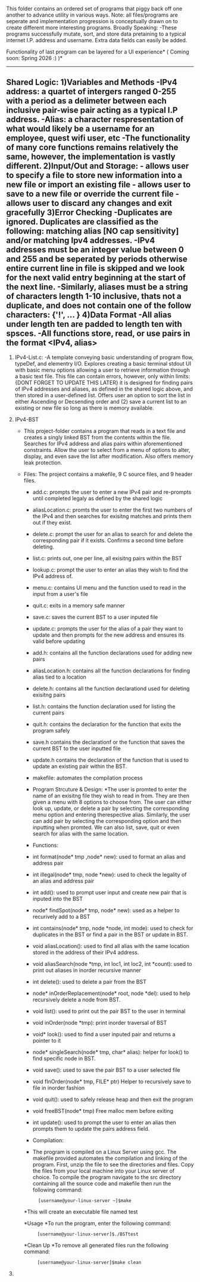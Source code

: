 
This folder contains an ordered set of programs that piggy back off one another to advance utility in various ways. Note: all files/programs are seperate and implementation progression is conceptually drawn on to create different more interesting programs.
  Broadly Speaking: 
    -These programs successfully mutate, sort, and store data pretaining to a typical internet I.P. address and username. Extra data fields can easily be added.
    
Functionality of last program can be layered for a UI experience* (    Coming soon: Spring 2026 :)  )*

--------------------------------------------------------------------------------------------------------------------------------------------------------------------------------------
Shared Logic:
  1)Variables and Methods
    -IPv4 address: a quartet of intergers ranged 0-255 with a period as a delimeter between each inclusive pair-wise pair acting as a typical I.P address.
    -Alias: a character respresentation of what would likely be a username for an employee, quest wifi user, etc
    -The functionality of many core functions remains relatively the same, however, the implementation is vastly different.
  2)Input/Out and Storage:
    - allows user to specify a file to store new information into a new file or import an existing file
    - allows user to save to a new file or override the current file 
    - allows user to discard any changes and exit gracefully
  3)Error Checking
    -Duplicates are ignored. Duplicates are classified as the following: matching alias [NO cap sensitivity] and/or matching Ipv4 addresses.
    -IPv4 addresses must be an integer value between 0 and 255 and be seperated by periods otherwise entire current line in file is skipped and we look for the next valid entry beginning at the start of the next line.
    -Similarly, aliases must be a string of characters length 1-10 inclusive, thats not a duplicate, and does not contain one of the follow characters: {'!', ... }
  4)Data Format
    -All alias under length ten are padded to length ten with spsces.
    -All functions store, read, or use pairs in the format <IPv4, alias>
--------------------------------------------------------------------------------------------------------------------------------------------------------------------------------------

1) IPv4-List.c:
     -A template conveying basic understanding of program flow, typeDef, and elementry I/O. Explores creating a basic terminal stdout UI with basic menu options allowing a user to retrieve information through a basic text file. This file can contain errors, however, only within limits: {DONT FORGET TO UPDATE THIS LATER} it is designed for finding pairs of IPv4 addresses and  aliases, as defined in the shared logic above, and then stored in a user-defined list. Offers user an option to sort the list in either Ascending or Decsending order and (2) save a current list to an existing or new file so long as there is memory available.

2) IPv4-BST
     - This project-folder contains a program that reads in a text file and creates a singly linked BST from the contents within the file. Searches for IPv4 address and alias pairs 
       within aforementioned constraints. Allow the user to select from a menu of options to alter, display, and even save the list after modification. Also offers memory leak 
       protection.

     - Files: The project contains a makefile, 9 C source files, and 9 header files.
        * add.c: prompts the user to enter a new IPv4 pair and re-prompts until completed legaly as defined by the shared logic
        * aliasLocation.c: promts the user to enter the first two numbers of the IPv4 and then searches for exisitng matches and prints them out if they exist.
        * delete.c: prompt the user for an alias to search for and delete the corresponding pair if it exists. Confirms a second time before deleting.
        * list.c: prints out, one per line, all exisitng pairs within the BST
        * lookup.c: prompt the user to enter an alias they wish to find the IPv4 address of.
        * menu.c: contains UI menu and the function used to read in the input from a user's file
        * quit.c: exits in a memory safe manner
        * save.c: saves the current BST to a user inputed file
        * update.c: prompts the user for the alias of a pair they want to update and then prompts for the new address and ensures its valid before updating

        * add.h: contains all the function declarations used for adding new pairs
        * aliasLocation.h: contains all the function declarations for finding alias tied to a location
        * delete.h: contains all the function declarationd used for deleting exisitng pairs
        * list.h: contains the function declaration used for listing the current pairs
        * quit.h: contains the declaration for the function that exits the program safely
        * save.h contains the declarationf or the function that saves the current BST to the user inputted file
        * update.h contains the declaration of the function that is used to update an existing pair within the BST.

        * makefile: automates the compilation process

        * Program Strcuture & Design:
        *The user is promted to enter the name of an exisitng file they wish to read in from. They are then given a menu with 8 options to choose from. The user can either look up,          update, or delete a pair by selecting the corresponding menu option and entering therespective alias. Similarly, the user can add pair by selecting the corresponding                option and then inputting when promted. We can also list, save, quit or even search for alias with the same location.

        * Functions:
        * int format(node* tmp ,node* new): used to format an alias and address pair
        * int illegal(node* tmp, node *new): used to check the legality of an alias and address pair
        * int add(): used to prompt user input and create new pair that is inputed into the BST
        * node* findSpot(node* tmp, node* new): used as a helper to recurively add to a BST
        * int contains(node* tmp, node *node, int mode): used to check for duplicates in the BST or find a pair in the BST or update in BST.

        * void aliasLocation(): used to find all alias with the same location stored in the address of their IPv4 address.
        * void aliasSearch(node *tmp, int loc1, int loc2, int *count): used to print out aliases in inorder recursive manner

        * int delete(): used to delete a pair from the BST
        * node* inOrderReplacement(node* root, node *del): used to help recursively delete a node from BST.

        * void list(): used to print out the pair BST to the user in terminal
        * void inOrder(node *tmp): print inorder traversal of BST

        * void* look(): used to find a user inputed pair and returns a pointer to it
        * node* singleSearch(node* tmp, char* alias): helper for look() to find specific node in BST.

        * void save(): used to save the pair BST to a user selected file
        * void fInOrder(node* tmp, FILE* ptr) Helper to recursively save to file in inorder fashion

        * void quit(): used to safely release heap and then exit the program
        * void freeBST(node* tmp) Free malloc mem before exiting 

        * int update(): used to prompt the user to enter an alias then prompts them to update the pairs address field.

        * Compilation:
        * The program is compiled on a Linux Server using gcc. The makefile provided automates the compilation and linking of the program. First, unzip the            file to see             the directories and files. Copy the files from your local machine into your Linux server of choice. To compile the program navigate to the src directory containing all              the source code and makefile then run the following command:

		        [username@your-linux-server ~]$make

        *This will create an executable file named test

        *Usage
        *To run the program, enter the following command:

		        [username@your-linux-server]$./BSTtest

        *Clean Up
        *To remove all generated files run the following command:

		        [username@your-linux-server]$make clean
3)


